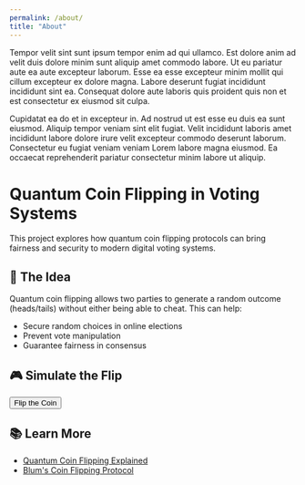 ```yaml
---
permalink: /about/
title: "About"
---
```


Tempor velit sint sunt ipsum tempor enim ad qui ullamco. Est dolore anim ad velit duis dolore minim sunt aliquip amet commodo labore. Ut eu pariatur aute ea aute excepteur laborum. Esse ea esse excepteur minim mollit qui cillum excepteur ex dolore magna. Labore deserunt fugiat incididunt incididunt sint ea. Consequat dolore aute laboris quis proident quis non et est consectetur ex eiusmod sit culpa.

Cupidatat ea do et in excepteur in. Ad nostrud ut est esse eu duis ea sunt eiusmod. Aliquip tempor veniam sint elit fugiat. Velit incididunt laboris amet incididunt labore dolore irure velit excepteur commodo deserunt laborum. Consectetur eu fugiat veniam veniam Lorem labore magna eiusmod. Ea occaecat reprehenderit pariatur consectetur minim labore ut aliquip.

<h1>Quantum Coin Flipping in Voting Systems</h1>

<p>This project explores how quantum coin flipping protocols can bring fairness and security to modern digital voting systems.</p>

<h2>🧠 The Idea</h2>
<p>Quantum coin flipping allows two parties to generate a random outcome (heads/tails) without either being able to cheat. This can help:</p>
<ul>
  <li>Secure random choices in online elections</li>
  <li>Prevent vote manipulation</li>
  <li>Guarantee fairness in consensus</li>
</ul>

<h2>🎮 Simulate the Flip</h2>
<button onclick="flipCoin()">Flip the Coin</button>
<p id="result" style="font-size: 24px;"></p>

<script>
  function flipCoin() {
    const result = Math.random() < 0.5 ? "🪙 Heads (|0⟩)" : "🪙 Tails (|1⟩)";
    document.getElementById("result").innerText = result;
  }
</script>

<h2>📚 Learn More</h2>
<ul>
  <li><a href="https://quantum.country/qcvc">Quantum Coin Flipping Explained</a></li>
  <li><a href="https://arxiv.org/abs/quant-ph/9906108">Blum's Coin Flipping Protocol</a></li>
</ul>
